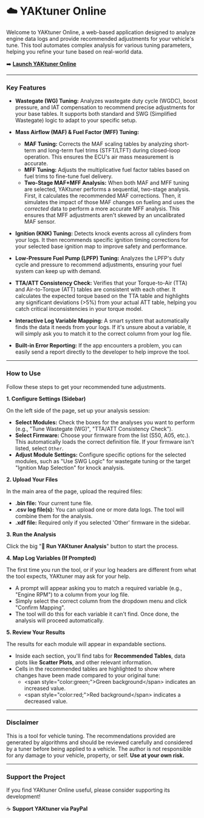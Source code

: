 # ☁️ YAKtuner Online

Welcome to YAKtuner Online, a web-based application designed to analyze engine data logs and provide recommended adjustments for your vehicle's tune. This tool automates complex analysis for various tuning parameters, helping you refine your tune based on real-world data.

➡️ [**Launch YAKtuner Online**](https://yaktuner.streamlit.app/)

-----

### Key Features

  * **Wastegate (WG) Tuning:** Analyzes wastegate duty cycle (WGDC), boost pressure, and IAT compensation to recommend precise adjustments for your base tables. It supports both standard and SWG (Simplified Wastegate) logic to adapt to your specific setup.

  * **Mass Airflow (MAF) & Fuel Factor (MFF) Tuning:**
    * **MAF Tuning:** Corrects the MAF scaling tables by analyzing short-term and long-term fuel trims (STFT/LTFT) during closed-loop operation. This ensures the ECU's air mass measurement is accurate.
    * **MFF Tuning:** Adjusts the multiplicative fuel factor tables based on fuel trims to fine-tune fuel delivery.
    * **Two-Stage MAF+MFF Analysis:** When both MAF and MFF tuning are selected, YAKtuner performs a sequential, two-stage analysis. First, it calculates the recommended MAF corrections. Then, it simulates the impact of those MAF changes on fueling and uses the *corrected* data to perform a more accurate MFF analysis. This ensures that MFF adjustments aren't skewed by an uncalibrated MAF sensor.

  * **Ignition (KNK) Tuning:** Detects knock events across all cylinders from your logs. It then recommends specific ignition timing corrections for your selected base ignition map to improve safety and performance.

  * **Low-Pressure Fuel Pump (LPFP) Tuning:** Analyzes the LPFP's duty cycle and pressure to recommend adjustments, ensuring your fuel system can keep up with demand.

  * **TTA/ATT Consistency Check:** Verifies that your Torque-to-Air (TTA) and Air-to-Torque (ATT) tables are consistent with each other. It calculates the expected torque based on the TTA table and highlights any significant deviations (>5%) from your actual ATT table, helping you catch critical inconsistencies in your torque model.

  * **Interactive Log Variable Mapping:** A smart system that automatically finds the data it needs from your logs. If it's unsure about a variable, it will simply ask you to match it to the correct column from your log file.

  * **Built-in Error Reporting:** If the app encounters a problem, you can easily send a report directly to the developer to help improve the tool.

-----

### How to Use

Follow these steps to get your recommended tune adjustments.

**1. Configure Settings (Sidebar)**

On the left side of the page, set up your analysis session:

  * **Select Modules:** Check the boxes for the analyses you want to perform (e.g., "Tune Wastegate (WG)", "TTA/ATT Consistency Check").
  * **Select Firmware:** Choose your firmware from the list (S50, A05, etc.). This automatically loads the correct definition file. If your firmware isn't listed, select `Other`.
  * **Adjust Module Settings:** Configure specific options for the selected modules, such as "Use SWG Logic" for wastegate tuning or the target "Ignition Map Selection" for knock analysis.

**2. Upload Your Files**

In the main area of the page, upload the required files:

  * **.bin file:** Your current tune file.
  * **.csv log file(s):** You can upload one or more data logs. The tool will combine them for the analysis.
  * **.xdf file:** Required only if you selected 'Other' firmware in the sidebar.

**3. Run the Analysis**

Click the big "**🚀 Run YAKtuner Analysis**" button to start the process.

**4. Map Log Variables (If Prompted)**

The first time you run the tool, or if your log headers are different from what the tool expects, YAKtuner may ask for your help.

  * A prompt will appear asking you to match a required variable (e.g., "Engine RPM") to a column from your log file.
  * Simply select the correct column from the dropdown menu and click "Confirm Mapping".
  * The tool will do this for each variable it can't find. Once done, the analysis will proceed automatically.

**5. Review Your Results**

The results for each module will appear in expandable sections.

  * Inside each section, you'll find tabs for **Recommended Tables**, data plots like **Scatter Plots**, and other relevant information.
  * Cells in the recommended tables are highlighted to show where changes have been made compared to your original tune:
      * \<span style="color:green;"\>Green background\</span\> indicates an increased value.
      * \<span style="color:red;"\>Red background\</span\> indicates a decreased value.

-----

### Disclaimer

This is a tool for vehicle tuning. The recommendations provided are generated by algorithms and should be reviewed carefully and considered by a tuner before being applied to a vehicle. The author is not responsible for any damage to your vehicle, property, or self. **Use at your own risk.**

-----

### Support the Project

If you find YAKtuner Online useful, please consider supporting its development\!

☕ **Support YAKtuner via PayPal**
